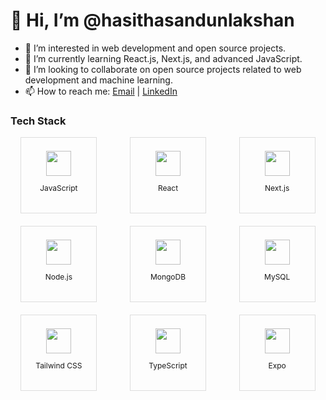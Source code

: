 # 👋 Hi, I’m @hasithasandunlakshan
- 👀 I’m interested in web development and open source projects.
- 🌱 I’m currently learning React.js, Next.js, and advanced JavaScript.
- 💞️ I’m looking to collaborate on open source projects related to web development and machine learning.
- 📫 How to reach me: [Email](mailto:hasiofficial2002@gmail.com) | [LinkedIn](www.linkedin.com/in/hasitha-sandun-69b0562a0)
  
### Tech Stack

<div style="display: grid; grid-template-columns: repeat(auto-fit, minmax(120px, 1fr)); gap: 20px; justify-items: center; align-items: center;">
  <div style="text-align: center; width: 120px; height: 120px; display: flex; flex-direction: column; justify-content: center; align-items: center; border: 1px solid #ddd;">
    <a href="https://www.javascript.com/">
      <img src="https://img.shields.io/badge/-JavaScript-FFFFFF?style=flat&logo=javascript&logoColor=F7DF1E" height="40"/>
    </a>
    <p style="font-size: 12px;">JavaScript</p>
  </div>
  <div style="text-align: center; width: 120px; height: 120px; display: flex; flex-direction: column; justify-content: center; align-items: center; border: 1px solid #ddd;">
    <a href="https://reactjs.org/">
      <img src="https://img.shields.io/badge/-React-FFFFFF?style=flat&logo=react&logoColor=61DAFB" height="40"/>
    </a>
    <p style="font-size: 12px;">React</p>
  </div>
  <div style="text-align: center; width: 120px; height: 120px; display: flex; flex-direction: column; justify-content: center; align-items: center; border: 1px solid #ddd;">
    <a href="https://nextjs.org/">
      <img src="https://img.shields.io/badge/-Next.js-FFFFFF?style=flat&logo=nextdotjs&logoColor=000000" height="40"/>
    </a>
    <p style="font-size: 12px;">Next.js</p>
  </div>
  <div style="text-align: center; width: 120px; height: 120px; display: flex; flex-direction: column; justify-content: center; align-items: center; border: 1px solid #ddd;">
    <a href="https://nodejs.org/">
      <img src="https://img.shields.io/badge/-Node.js-FFFFFF?style=flat&logo=nodedotjs&logoColor=339933" height="40"/>
    </a>
    <p style="font-size: 12px;">Node.js</p>
  </div>
  <div style="text-align: center; width: 120px; height: 120px; display: flex; flex-direction: column; justify-content: center; align-items: center; border: 1px solid #ddd;">
    <a href="https://www.mongodb.com/">
      <img src="https://img.shields.io/badge/-MongoDB-FFFFFF?style=flat&logo=mongodb&logoColor=47A248" height="40"/>
    </a>
    <p style="font-size: 12px;">MongoDB</p>
  </div>
  <div style="text-align: center; width: 120px; height: 120px; display: flex; flex-direction: column; justify-content: center; align-items: center; border: 1px solid #ddd;">
    <a href="https://www.mysql.com/">
      <img src="https://img.shields.io/badge/-MySQL-FFFFFF?style=flat&logo=mysql&logoColor=4479A1" height="40"/>
    </a>
    <p style="font-size: 12px;">MySQL</p>
  </div>
  <div style="text-align: center; width: 120px; height: 120px; display: flex; flex-direction: column; justify-content: center; align-items: center; border: 1px solid #ddd;">
    <a href="https://tailwindcss.com/">
      <img src="https://img.shields.io/badge/-Tailwind_CSS-FFFFFF?style=flat&logo=tailwind-css&logoColor=38B2AC" height="40"/>
    </a>
    <p style="font-size: 12px;">Tailwind CSS</p>
  </div>
  <div style="text-align: center; width: 120px; height: 120px; display: flex; flex-direction: column; justify-content: center; align-items: center; border: 1px solid #ddd;">
    <a href="https://www.typescriptlang.org/">
      <img src="https://img.shields.io/badge/-TypeScript-FFFFFF?style=flat&logo=typescript&logoColor=007ACC" height="40"/>
    </a>
    <p style="font-size: 12px;">TypeScript</p>
  </div>
  <div style="text-align: center; width: 120px; height: 120px; display: flex; flex-direction: column; justify-content: center; align-items: center; border: 1px solid #ddd;">
    <a href="https://expo.dev/">
      <img src="https://img.shields.io/badge/-Expo-FFFFFF?style=flat&logo=expo&logoColor=000020" height="40"/>
    </a>
    <p style="font-size: 12px;">Expo</p>
  </div>
</div>

